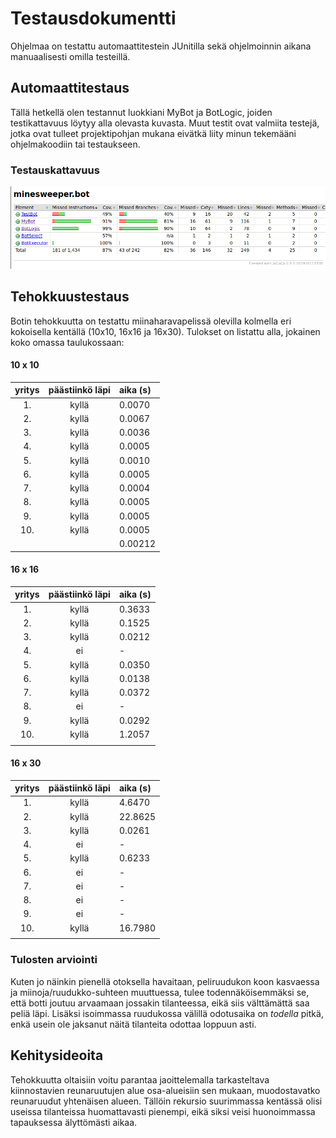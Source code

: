 # Testausdokumentti

Ohjelmaa on testattu automaattitestein JUnitilla sekä ohjelmoinnin aikana manuaalisesti omilla testeillä.

## Automaattitestaus

Tällä hetkellä olen testannut luokkiani MyBot ja BotLogic, joiden testikattavuus löytyy alla olevasta kuvasta. Muut testit ovat valmiita testejä, jotka ovat tulleet projektipohjan mukana eivätkä liity minun tekemääni ohjelmakoodiin tai testaukseen.

### Testauskattavuus

<img src="https://github.com/hackinen/Miinaharavaratkaisija/blob/master/dokumentaatio/misc/testikattavuus-vko5.png" width="750">


## Tehokkuustestaus

Botin tehokkuutta on testattu miinaharavapelissä olevilla kolmella eri kokoisella kentällä (10x10, 16x16 ja 16x30). Tulokset on listattu alla, jokainen koko omassa taulukossaan:

#### 10 x 10

| yritys | päästiinkö läpi | aika (s) |
|:------:|:----------:|:--------|
| 1. | kyllä | 0.0070 |
| 2. | kyllä | 0.0067 |
| 3. | kyllä | 0.0036 |
| 4. | kyllä | 0.0005 |
| 5. | kyllä | 0.0010 |
| 6. | kyllä | 0.0005 |
| 7. | kyllä | 0.0004 |
| 8. | kyllä | 0.0005 |
| 9. | kyllä | 0.0005 |
| 10. | kyllä | 0.0005 |
| | | 0.00212|

#### 16 x 16

| yritys | päästiinkö läpi | aika (s) |
|:------:|:----------:|:--------|
| 1. | kyllä | 0.3633 |
| 2. | kyllä | 0.1525 |
| 3. | kyllä | 0.0212 |
| 4. | ei | - |
| 5. | kyllä | 0.0350 |
| 6. | kyllä | 0.0138 |
| 7. | kyllä | 0.0372 |
| 8. | ei | - |
| 9. | kyllä | 0.0292 |
| 10. | kyllä | 1.2057 |
| | | |

#### 16 x 30

| yritys | päästiinkö läpi | aika (s) |
|:------:|:----------:|:--------|
| 1. | kyllä | 4.6470 |
| 2. | kyllä | 22.8625 |
| 3. | kyllä | 0.0261 |
| 4. | ei | - |
| 5. | kyllä | 0.6233 |
| 6. | ei | - |
| 7. | ei | - |
| 8. | ei | - |
| 9. | ei | - |
| 10. | kyllä | 16.7980 |
| | | |


### Tulosten arviointi

Kuten jo näinkin pienellä otoksella havaitaan, peliruudukon koon kasvaessa ja miinoja/ruudukko-suhteen muuttuessa, tulee todennäköisemmäksi se, että botti joutuu arvaamaan jossakin tilanteessa, eikä siis välttämättä saa peliä läpi. Lisäksi isoimmassa ruudukossa välillä odotusaika on _todella_ pitkä, enkä usein ole jaksanut näitä tilanteita odottaa loppuun asti. 

## Kehitysideoita

Tehokkuutta oltaisiin voitu parantaa jaoittelemalla tarkasteltava kiinnostavien reunaruutujen alue osa-alueisiin sen mukaan, muodostavatko reunaruudut yhtenäisen alueen. Tällöin rekursio suurimmassa kentässä olisi useissa tilanteissa huomattavasti pienempi, eikä siksi veisi huonoimmassa tapauksessa älyttömästi aikaa.
